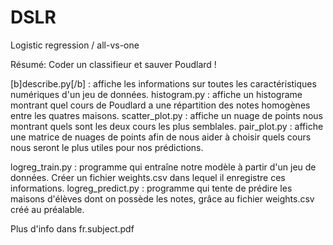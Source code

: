 # DSLR
Logistic regression / all-vs-one

Résumé: Coder un classifieur et sauver Poudlard !

[b]describe.py[/b] : affiche les informations sur toutes les caractéristiques numériques d'un jeu de données.
histogram.py : affiche un histograme montrant quel cours de Poudlard a une répartition des notes homogènes entre les quatres maisons.
scatter_plot.py : affiche un nuage de points nous montrant quels sont les deux cours les plus semblales.
pair_plot.py : affiche une matrice de nuages de points afin de nous aider à choisir quels cours nous seront le plus utiles pour nos prédictions.

logreg_train.py : programme qui entraîne notre modèle à partir d'un jeu de données. Créer un fichier weights.csv dans lequel il enregistre
                  ces informations.
logreg_predict.py : programme qui tente de prédire les maisons d'élèves dont on possède les notes, grâce au fichier weights.csv créé au préalable.

Plus d'info dans fr.subject.pdf
